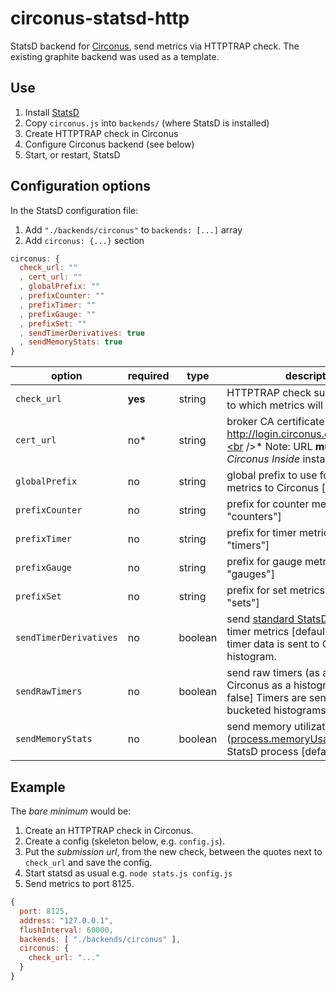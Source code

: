 # circonus-statsd-http

StatsD backend for [Circonus](http://circonus.com), send metrics via HTTPTRAP check. The existing graphite backend was used as a template.

## Use

1. Install [StatsD](https://github.com/etsy/statsd)
2. Copy `circonus.js` into `backends/` (where StatsD is installed)
3. Create HTTPTRAP check in Circonus
4. Configure Circonus backend (see below)
5. Start, or restart, StatsD

## Configuration options

In the StatsD configuration file:

1. Add `"./backends/circonus"` to `backends: [...]` array
2. Add `circonus: {...}` section

```js
circonus: {
  check_url: ""
  , cert_url: ""
  , globalPrefix: ""
  , prefixCounter: ""
  , prefixTimer: ""
  , prefixGauge: ""
  , prefixSet: ""
  , sendTimerDerivatives: true
  , sendMemoryStats: true
}
```

option | required | type | description
------ | -------- | ---- | -----------
`check_url` | **yes** | string | HTTPTRAP check submission URL to which metrics will be sent
`cert_url` | no* | string | broker CA certificate URL [default: http://login.circonus.com/pki/ca.crt].<br />* Note: URL **must** be set for a _Circonus Inside_ installation.
`globalPrefix` | no | string | global prefix to use for sending metrics to Circonus [default: ""]
`prefixCounter` | no | string | prefix for counter metrics [default: "counters"]
`prefixTimer` | no | string | prefix for timer metrics [default: "timers"]
`prefixGauge` | no | string | prefix for gauge metrics [default: "gauges"]
`prefixSet` | no | string | prefix for set metrics [default: "sets"]
`sendTimerDerivatives` | no | boolean | send [standard StatsD derivatives](https://github.com/etsy/statsd/blob/master/docs/metric_types.md#timing) for timer metrics [default: true]. Raw timer data is sent to Circonus as a histogram.
`sendRawTimers` | no | boolean | send raw timers (as an array) to Circonus as a histogram. [default: false] Timers are sent as pre-bucketed histograms.
`sendMemoryStats` | no | boolean | send memory utilization metrics ([process.memoryUsage()](https://nodejs.org/api/process.html#process_process_memoryusage)) for StatsD process [default: true]


## Example

The *bare minimum* would be:

1. Create an HTTPTRAP check in Circonus.
1. Create a config (skeleton below, e.g. `config.js`).
1. Put the *submission url*, from the new check, between the quotes next to `check_url` and save the config.
1. Start statsd as usual e.g. `node stats.js config.js`
1. Send metrics to port 8125.

```js
{
  port: 8125,
  address: "127.0.0.1",
  flushInterval: 60000,
  backends: [ "./backends/circonus" ],
  circonus: {
    check_url: "..."
  }
}
```


